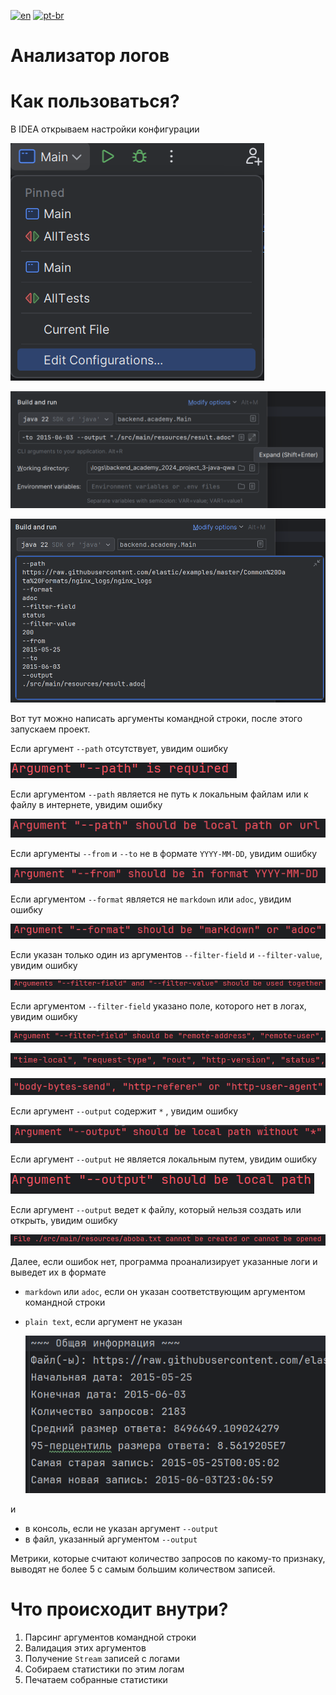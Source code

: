 [![en](https://img.shields.io/badge/lang-en-red.svg)](https://github.com/qwatro2/kpv-logs/blob/master/README.md)
[![pt-br](https://img.shields.io/badge/lang-ru-green.svg)](https://github.com/qwatro2/kpv-logs/blob/master/README.ru.md)

# Анализатор логов

# Как пользоваться?

В IDEA открываем настройки конфигурации

![image.png](images/image.png)

![image.png](images/image%201.png)

![image.png](images/image%202.png)

Вот тут можно написать аргументы командной строки, после этого запускаем проект.

Если аргумент `--path` отсутствует, увидим ошибку

![image.png](images/image%203.png)

Если аргументом `--path` является не путь к локальным файлам или к файлу в интернете, увидим ошибку

![image.png](images/image%204.png)

Если аргументы `--from` и `--to` не в формате `YYYY-MM-DD`, увидим ошибку

![image.png](images/image%205.png)

Если аргументом `--format` является не `markdown` или `adoc`, увидим ошибку



![image.png](images/image%206.png)

Если указан только один из аргументов `--filter-field` и `--filter-value`, увидим ошибку

![image.png](images/image%207.png)

Если аргументом `--filter-field` указано поле, которого нет в логах, увидим ошибку

![image.png](images/image%208.png)

![image.png](images/image%209.png)

![image.png](images/image%2010.png)

Если аргумент `--output` содержит `*` , увидим ошибку

![image.png](images/image%2011.png)

Если аргумент `--output` не является локальным путем, увидим ошибку

![image.png](images/image%2012.png)

Если аргумент `--output` ведет к файлу, который нельзя создать или открыть, увидим ошибку

![image.png](images/image%2013.png)

Далее, если ошибок нет, программа проанализирует указанные логи и выведет их в формате

- `markdown` или `adoc`, если он указан соответствующим аргументом командной строки
- `plain text`, если аргумент не указан

  ![image.png](images/image%2014.png)


и

- в консоль, если не указан аргумент `--output`
- в файл, указанный аргументом `--output`

Метрики, которые считают количество запросов по какому-то признаку, выводят не более 5 с самым большим количеством записей.

# Что происходит внутри?

1. Парсинг аргументов командной строки
2. Валидация этих аргументов
3. Получение `Stream` записей с логами
4. Собираем статистики по этим логам
5. Печатаем собранные статистики
